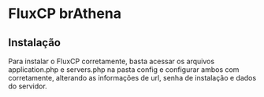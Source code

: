 # FluxCP brAthena

## Instalação
Para instalar o FluxCP corretamente, basta acessar os arquivos application.php e servers.php na pasta config e configurar ambos com corretamente, alterando as informações de url, senha de instalação e dados do servidor.
